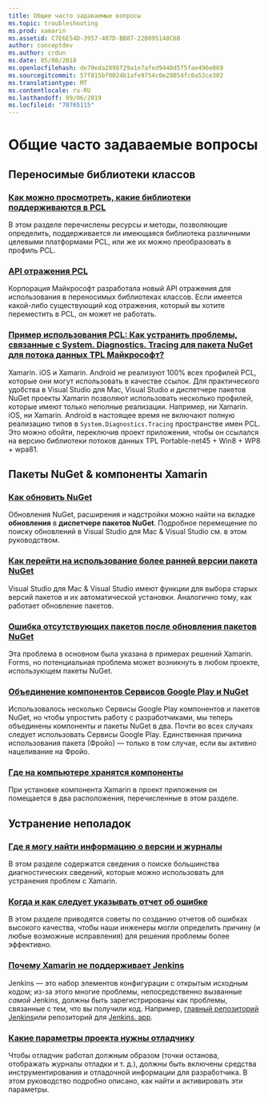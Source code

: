 ```yaml
---
title: Общие часто задаваемые вопросы
ms.topic: troubleshooting
ms.prod: xamarin
ms.assetid: C7E6E54D-3957-407D-BB87-22B095148C6B
author: conceptdev
ms.author: crdun
ms.date: 05/08/2018
ms.openlocfilehash: de70eda2898f29a1e7afed9440d5f5fae496e069
ms.sourcegitcommit: 57f815bf0024b1afe9754c0e28054fc0a53ce302
ms.translationtype: MT
ms.contentlocale: ru-RU
ms.lasthandoff: 09/06/2019
ms.locfileid: "70765115"
---
```

# <a name="general-frequently-asked-questions"></a>Общие часто задаваемые вопросы

## <a name="portable-class-libraries"></a>Переносимые библиотеки классов

### <a name="how-can-i-view-what-libraries-are-supported-in-a-pclpcl-support-librariesmd"></a>[Как можно просмотреть, какие библиотеки поддерживаются в PCL](pcl-support-libraries.md)
В этом разделе перечислены ресурсы и методы, позволяющие определить, поддерживается ли имеющаяся библиотека различными целевыми платформами PCL, или же их можно преобразовать в профиль PCL.

### <a name="pcl-reflection-apipcl-reflectionmd"></a>[API отражения PCL](pcl-reflection.md)
Корпорация Майкрософт разработала новый API отражения для использования в переносимых библиотеках классов. Если имеется какой-либо существующий код отражения, который вы хотите переместить в PCL, он может не работать.

### <a name="pcl-case-study-how-can-i-resolve-problems-related-to-systemdiagnosticstracing-for-the-microsoft-tpl-dataflow-nuget-packagepcl-case-studymd"></a>[Пример использования PCL: Как устранить проблемы, связанные с System. Diagnostics. Tracing для пакета NuGet для потока данных TPL Майкрософт?](pcl-case-study.md)
Xamarin. iOS и Xamarin. Android не реализуют 100% всех профилей PCL, которые они могут использовать в качестве ссылок. Для практического удобства в Visual Studio для Mac, Visual Studio и диспетчере пакетов NuGet проекты Xamarin позволяют использовать несколько профилей, которые имеют только неполные реализации. Например, ни Xamarin. iOS, ни Xamarin. Android в настоящее время не включают полную реализацию типов в `System.Diagnostics.Tracing` пространстве имен PCL. Это можно обойти, переключив проект приложения, чтобы он ссылался на версию библиотеки потоков данных TPL Portable-net45 + Win8 + WP8 + wpa81.

## <a name="nuget-packages--xamarin-components"></a>Пакеты NuGet & компоненты Xamarin
### <a name="how-can-i-update-nugetnuget-updatemd"></a>[Как обновить NuGet](nuget-update.md)
Обновления NuGet, расширения и надстройки можно найти на вкладке **обновления** в **диспетчере пакетов NuGet**. Подробное перемещение по поиску обновлений в Visual Studio для Mac & Visual Studio см. в этом руководством.

### <a name="how-do-i-downgrade-a-nuget-packagenuget-package-downgrademd"></a>[Как перейти на использование более ранней версии пакета NuGet](nuget-package-downgrade.md)
Visual Studio для Mac & Visual Studio имеют функции для выбора старых версий пакетов и их автоматической установки. Аналогично тому, как работает обновление пакетов.

### <a name="missing-packages-error-after-updating-nuget-packagesnuget-packages-missingmd"></a>[Ошибка отсутствующих пакетов после обновления пакетов NuGet](nuget-packages-missing.md)
Эта проблема в основном была указана в примерах решений Xamarin. Forms, но потенциальная проблема может возникнуть в любом проекте, использующем пакеты NuGet.

### <a name="unifying-google-play-services-components-and-nugetgps-components-nugetmd"></a>[Объединение компонентов Сервисов Google Play и NuGet](gps-components-nuget.md)
Использовалось несколько Сервисы Google Play компонентов и пакетов NuGet, но чтобы упростить работу с разработчиками, мы теперь объединены компоненты и пакеты NuGet в два. Почти во всех случаях следует использовать Сервисы Google Play. Единственная причина использования пакета (Фройо) — только в том случае, если вы активно нацеливание на Фройо.

### <a name="where-are-the-components-stored-on-my-machinecomponent-storagemd"></a>[Где на компьютере хранятся компоненты](component-storage.md)
При установке компонента Xamarin в проект приложения он помещается в два расположения, перечисленные в этом разделе.

## <a name="troubleshooting"></a>Устранение неполадок
### <a name="where-can-i-find-my-version-information-and-logsversion-logsmd"></a>[Где я могу найти информацию о версии и журналы](version-logs.md)
В этом разделе содержатся сведения о поиске большинства диагностических сведений, которые можно использовать для устранения проблем с Xamarin.

### <a name="when-and-how-should-i-file-a-bug-reporthowto-file-bugmd"></a>[Когда и как следует указывать отчет об ошибке](howto-file-bug.md)
В этом разделе приводятся советы по созданию отчетов об ошибках высокого качества, чтобы наши инженеры могли определить причину (и любые возможные исправления) для решения проблемы более эффективно.

### <a name="why-isnt-jenkins-supported-by-xamarinxamarin-jenkinsmd"></a>[Почему Xamarin не поддерживает Jenkins](xamarin-jenkins.md)
Jenkins — это набор элементов конфигурации с открытым исходным кодом; из-за этого многие проблемы, непосредственно вызванные *самой* Jenkins, должны быть зарегистрированы как проблемы, связанные с тем, что вы получили код. Например, [главный репозиторий Jenkins](https://github.com/jenkinsci/jenkins)или репозиторий для [Jenkins. app](https://github.com/stisti/jenkins-app).

### <a name="what-project-settings-are-required-for-the-debuggerdebugger-settingsmd"></a>[Какие параметры проекта нужны отладчику](debugger-settings.md)
Чтобы отладчик работал должным образом (точки останова, отображать журналы отладки и т. д.), должны быть включены средства инструментирования и отладочной информации для разработчика. В этом руководство подробно описано, как найти и активировать эти параметры.
